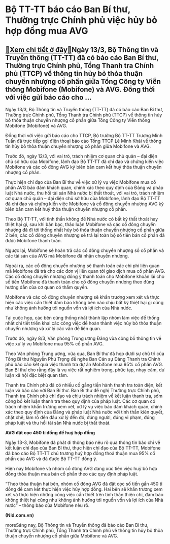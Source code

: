 Bộ TT-TT báo cáo Ban Bí thư, Thường trực Chính phủ việc hủy bỏ hợp đồng mua AVG
===============================================================================

[:gift:Xem chi tiết ở đây:gift:](https://hddtvn.com/bo-tt-tt-bao-cao-ban-bi-thu-thuong-truc-chinh-phu-viec-huy-bo-hop-dong-mua-avg/)Ngày 13/3, Bộ Thông tin và Truyền thông (TT-TT) đã có báo cáo Ban Bí thư, Thường trực Chính phủ, Tổng Thanh tra Chính phủ (TTCP) về thông tin hủy bỏ thỏa thuận chuyển nhượng cổ phần giữa Tổng Công ty Viễn thông Mobifone (Mobifone) và AVG. Đồng thời với việc gửi báo cáo cho …
-----------------------------------------------------------------------------------------------------------------------------------------------------------------------------------------------------------------------------------------------------------------------------------







 






Ngày 13/3, Bộ Thông tin và Truyền thông (TT-TT) đã có báo cáo Ban Bí thư, Thường trực Chính phủ, Tổng Thanh tra Chính phủ (TTCP) về thông tin hủy bỏ thỏa thuận chuyển nhượng cổ phần giữa Tổng Công ty Viễn thông Mobifone (Mobifone) và AVG.


Đồng thời với việc gửi báo cáo cho TTCP, Bộ trưởng Bộ TT-TT Trương Minh Tuấn đã trực tiếp gọi điện thoại báo cáo Tổng TTCP Lê Minh Khái về thông tin hủy bỏ thỏa thuận chuyển nhượng cổ phần giữa Mobifone và AVG.


Trước đó, ngày 12/3, với vai trò, trách nhiệm cơ quan chủ quản – đại diện chủ sở hữu của Mobifone, lãnh đạo Bộ TT-TT đã chỉ đạo và chứng kiến việc Mobifone và các cổ đông AVG ký biên bản cam kết huỷ thỏa thuận chuyển nhượng cổ phần.


Thực hiện chỉ đạo của Ban Bí thư về việc xử lý vụ việc Mobifone mua cổ phần AVG bảo đảm khách quan, chính xác theo quy định của Đảng và pháp luật Nhà nước, thu hồi tài sản Nhà nước bị thất thoát, với vai trò, trách nhiệm cơ quan chủ quản – đại diện chủ sở hữu của Mobifone, lãnh đạo Bộ TT-TT đã chỉ đạo và chứng kiến việc Mobifone và cổ đông chuyển nhượng AVG ký biên bản cam kết huỷ thỏa thuận chuyển nhượng cổ phần.


Theo Bộ TT-TT, với tinh thần không để Nhà nước có bất kỳ thất thoát hay thiệt hại gì, sau khi bàn bạc, thảo luận Mobifone và các cổ đông chuyển nhượng đã đi tới thống nhất hủy bỏ thỏa thuận chuyển nhượng cổ phần giữa 2 bên; các cổ đông chuyển nhượng sẽ trả lại toàn bộ số tiền bán cổ phần đã được Mobifone thanh toán.


Ngược lại, Mobifone sẽ hoàn trả các cổ đông chuyển nhượng số cổ phần và các tài sản của AVG mà Mobifone đã nhận chuyển nhượng.


Ngoài ra, các cổ đông chuyển nhượng sẽ thanh toán các chi phí liên quan mà Mobifone đã trả cho các đơn vị liên quan tới giao dịch mua cổ phần AVG. Các cổ đông chuyển nhượng đồng ý thanh toán cho Mobifone khoản lãi cho số tiền Mobifone đã thanh toán cho cổ đông chuyển nhượng theo đúng hướng dẫn của cơ quan có thẩm quyền.


Mobifone và các cổ đông chuyển nhượng sẽ khẩn trương xem xét và thực hiện các việc cần thiết đảm bảo không bên nào chịu bất kỳ thiệt hại gì cũng như không ảnh hưởng tới nguồn vốn và lợi ích của Nhà nước.


Tại cuộc họp, các bên cũng thống nhất thành lập nhóm làm việc để thống nhất chi tiết triển khai các công việc để hoàn thành việc hủy bỏ thỏa thuận chuyển nhượng và xử lý các vấn đề liên quan.


Trước đó, ngày 8/3, Văn phòng Trung ương Đảng vừa công bố thông tin về việc xử lý vụ Mobifone mua 95% cổ phần AVG.


Theo Văn phòng Trung ương, vừa qua, Ban Bí thư đã họp dưới sự chủ trì của Tổng Bí thư Nguyễn Phú Trọng để nghe Ban Cán sự Đảng Thanh tra Chính phủ báo cáo kết quả việc thanh tra dự án Mobifone mua 95% cổ phần AVG. Ban Bí thư cho rằng đây là vụ việc rất nghiêm trọng, phức tạp, nhạy cảm, dư luận xã hội đặc biệt quan tâm.


Thanh tra Chính phủ đã có nhiều cố gắng tiến hành thanh tra toàn diện, kết luận và báo cáo với Ban Bí thư. Ban Bí thư đề nghị Thường trực Chính phủ, Thanh tra Chính phủ chỉ đạo và chịu trách nhiệm về kết luận thanh tra, sớm công bố kết luận thanh tra theo quy định của pháp luật. Các cơ quan có trách nhiệm khẩn trương xem xét, xử lý vụ việc bảo đảm khách quan, chính xác theo quy định của Đảng và pháp luật Nhà nước với tinh thần kiên quyết, chặt chẽ, làm rõ đến đâu xử lý đến đó, đúng người, đúng vi phạm, đúng pháp luật và thu hồi tài sản Nhà nước bị thất thoát.







**AVG đặt cọc 450 tỉ đồng để huỷ hợp đồng**


Ngày 13-3, Mobifone đã phát đi thông báo nêu rõ qua thông tin báo chí về kết luận chỉ đạo của Ban Bí thư, thực hiện chỉ đạo của Bộ TT-TT, Mobifone đã báo cáo Bộ TT-TT chủ trương huỷ hợp đồng thoả thuận mua 95% cổ phần của AVG và đã được Bộ TT-TT đồng ý.


Hiện nay Mobifone và nhóm cổ đông AVG đang xúc tiến việc huỷ bỏ hợp đồng thỏa thuận mua bán cổ phần theo các quy định pháp luật.


“Theo thỏa thuận hai bên, nhóm cổ đông AVG đã đặt cọc số tiền gần 450 tỉ đồng để cam kết thực hiện việc hủy hợp đồng. Hai bên sẽ khẩn trương xem xét và thực hiện những công việc cần thiết trên tinh thần thiện chí, đảm bảo không thiệt hại cũng như không ảnh hưởng tới nguồn vốn và lợi ích của Nhà nước” – thông báo của Mobifone nêu rõ.












**(Nld.com.vn)**



moreSáng nay, Bộ Thông tin và Truyền thông đã báo cáo Ban Bí thư, Thường trực Chính phủ, Tổng Thanh tra Chính phủ về thông tin hủy bỏ thỏa thuận chuyển nhượng cổ phần giữa Mobifone và AVG.

